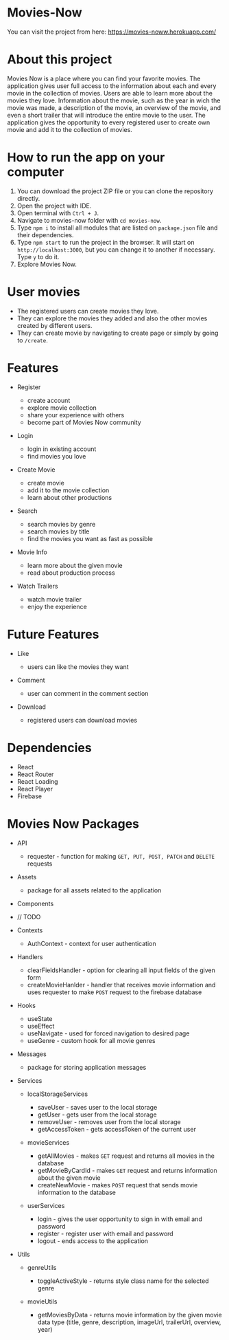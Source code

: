 # Movies-Now

You can visit the project from here: https://movies-noww.herokuapp.com/

# About this project

Movies Now is a place where you can find your favorite movies. The application gives user full access to the information about each and every movie in the collection of movies. Users are able to learn more about the movies they love. Information about the movie, such as the year in wich the movie was made, a description of the movie, an overview of the movie, and even a short trailer that will introduce the entire movie to the user. The application gives the opportunity to every registered user to create own movie and add it to the collection of movies.

# How to run the app on your computer

1. You can download the project ZIP file or you can clone the repository directly.
2. Open the project with IDE.
3. Open terminal with `Ctrl + J`.
4. Navigate to movies-now folder with `cd movies-now`.
5. Type `npm i` to install all modules that are listed on `package.json` file and their dependencies.
6. Type `npm start` to run the project in the browser. It will start on `http://localhost:3000`, but you can change it to another if necessary. Type `y` to do it.
7. Explore Movies Now.


# User movies

- The registered users can create movies they love. 
- They can explore the movies they added and also the other movies created by different users.
- They can create movie by navigating to create page or simply by going to `/create`.

# Features

- Register
  - create account
  - explore movie collection
  - share your experience with others
  - become part of Movies Now community

- Login
  - login in existing account
  - find movies you love
  
- Create Movie
  - create movie
  - add it to the movie collection
  - learn about other productions

- Search
  - search movies by genre 
  - search movies by title
  - find the movies you want as fast as possible

- Movie Info
  - learn more about the given movie
  - read about production process

- Watch Trailers
  - watch movie trailer
  - enjoy the experience

# Future Features

- Like
  - users can like the movies they want

- Comment
  - user can comment in the comment section 

- Download
  - registered users can download movies

# Dependencies

  - React
  - React Router 
  - React Loading
  - React Player
  - Firebase

# Movies Now Packages

  - API
    - requester - function for making `GET, PUT, POST, PATCH` and `DELETE` requests  
  
  - Assets
    - package for all assets related to the application
  
  - Components
  - // TODO

  - Contexts
    - AuthContext - context for user authentication 
  
  - Handlers
    - clearFieldsHandler - option for clearing all input fields of the given form 
    - createMovieHanlder - handler that receives movie information and uses requester to make `POST` request to the firebase database
  
  - Hooks
    - useState
    - useEffect
    - useNavigate - used for forced navigation to desired page
    - useGenre - custom hook for all movie genres
  
  - Messages
    - package for storing application messages 
  
  - Services
    - localStorageServices
      - saveUser - saves user to the local storage
      - getUser - gets user from the local storage
      - removeUser - removes user from the local storage
      - getAccessToken - gets accessToken of the current user

    - movieServices
      - getAllMovies - makes `GET` request and returns all movies in the database 
      - getMovieByCardId - makes `GET` request and returns information about the given movie
      - createNewMovie - makes `POST` request that sends movie information to the database

    - userServices
      - login - gives the user opportunity to sign in with email and password
      - register - register user with email and password
      - logout - ends access to the application
    
  - Utils
    - genreUtils 
      - toggleActiveStyle - returns style class name for the selected genre
    
    - movieUtils
      - getMoviesByData - returns movie information by the given movie data type (title, genre, description, imageUrl, trailerUrl, overview, year)   

